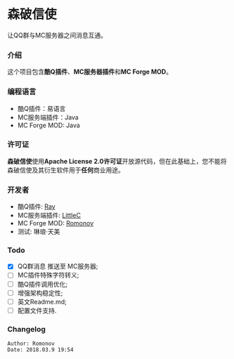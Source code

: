 # 森破信使 
让QQ群与MC服务器之间消息互通。 

### 介绍 
这个项目包含**酷Q插件**、**MC服务器插件**和**MC Forge MOD**。 

### 编程语言 
* 酷Q插件：易语言 
* MC服务端插件：Java 
* MC Forge MOD: Java

### 许可证 
**森破信使**使用**Apache License 2.0许可证**开放源代码，但在此基础上，您不能将森破信使及其衍生软件用于**任何**商业用途。

### 开发者 
* 酷Q插件: [Ray](https://www.r-ay.cn/ "前往Ray的博客")
* MC服务端插件: [LittleC](https://xiaoc.ml/ "前往小C的站点")
* MC Forge MOD: [Romonov](http://www.romonov.com/ "前往浅墨小站")
* 测试: 琳琅·天美

### Todo 
- [x] QQ群消息 推送至 MC服务器; 
- [ ] MC插件特殊字符转义; 
- [ ] 酷Q插件调用优化; 
- [ ] 增强架构稳定性; 
- [ ] 英文Readme.md; 
- [ ] 配置文件支持. 

### Changelog
```
Author: Romonov
Date: 2018.03.9 19:54
```
